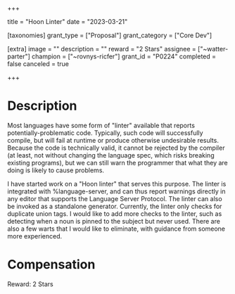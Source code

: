 +++

title = "Hoon Linter"
date = "2023-03-21"

[taxonomies]
grant_type = ["Proposal"]
grant_category = ["Core Dev"]

[extra]
image = ""
description = ""
reward = "2 Stars"
assignee = ["~watter-parter"]
champion = ["~rovnys-ricfer"]
grant_id = "P0224"
completed = false
canceled = true

+++

# Description #

Most languages have some form of "linter" available that reports potentially-problematic code. Typically, such code will successfully compile, but will fail at runtime or produce otherwise undesirable results. Because the code is technically valid, it cannot be rejected by the compiler (at least, not without changing the language spec, which risks breaking existing programs), but we can still warn the programmer that what they are doing is likely to cause problems.

I have started work on a "Hoon linter" that serves this purpose. The linter is integrated with %language-server, and can thus report warnings directly in any editor that supports the Language Server Protocol. The linter can also be invoked as a standalone generator. Currently, the linter only checks for duplicate union tags. I would like to add more checks to the linter, such as detecting when a noun is pinned to the subject but never used. There are also a few warts that I would like to eliminate, with guidance from someone more experienced.

# Compensation #

Reward: 2 Stars

